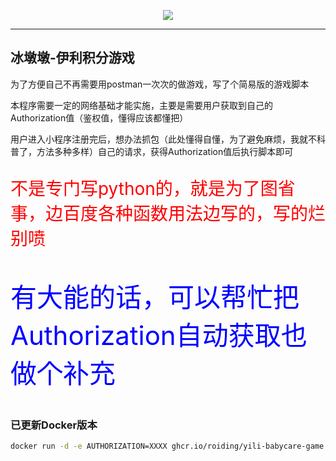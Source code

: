 <p align="center"><img src="https://github.com/roiding/yili_babycare_games/actions/workflows/docker.yml/badge.svg"/></p>

****

## 冰墩墩-伊利积分游戏

为了方便自己不再需要用postman一次次的做游戏，写了个简易版的游戏脚本



本程序需要一定的网络基础才能实施，主要是需要用户获取到自己的Authorization值（鉴权值，懂得应该都懂把）



用户进入小程序注册完后，想办法抓包（此处懂得自懂，为了避免麻烦，我就不科普了，方法多种多样）自己的请求，获得Authorization值后执行脚本即可







<p style="font-size:200%;color:red">不是专门写python的，就是为了图省事，边百度各种函数用法边写的，写的烂别喷</p>



<p style="font-size:300%;color:blue">有大能的话，可以帮忙把Authorization自动获取也做个补充</p>


### 已更新Docker版本
```bash
docker run -d -e AUTHORIZATION=XXXX ghcr.io/roiding/yili-babycare-game:latest
```
